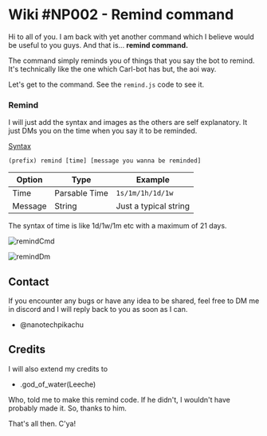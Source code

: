 # Wiki #NP002 - Remind command

Hi to all of you. I am back with yet another command which I believe would be useful to you guys. And that is... **remind command.**

The command simply reminds you of things that you say the bot to remind. It's technically like the one which Carl-bot has but, the aoi way. 

Let's get to the command. See the `remind.js` code to see it.

### Remind
I will just add the syntax and images as the others are self explanatory. It just DMs you on the time when you say it to be reminded.

<u>Syntax</u>

`(prefix) remind [time] [message you wanna be reminded]`

| Option | Type | Example |
| --- | --- | --- |
| Time | Parsable Time | `1s/1m/1h/1d/1w` |
| Message | String | Just a typical string |


The syntax of time is like 1d/1w/1m etc with a maximum of 21 days.

![remindCmd](https://cdn.discordapp.com/attachments/1149961478372347985/1152865015817322546/Screenshot_20230917_124116_Discord.jpg)

![remindDm](https://cdn.discordapp.com/attachments/1149961478372347985/1152865036218400829/Screenshot_20230917_124252_Discord.jpg)

## Contact
If you encounter any bugs or have any idea to be shared, feel free to DM me in discord and I will reply back to you as soon as I can.
- @nanotechpikachu

## Credits
I will also extend my credits to 
- .god_of_water(Leeche)

Who, told me to make this remind code. If he didn't, I wouldn't have probably made it. So, thanks to him.

That's all then. C'ya!